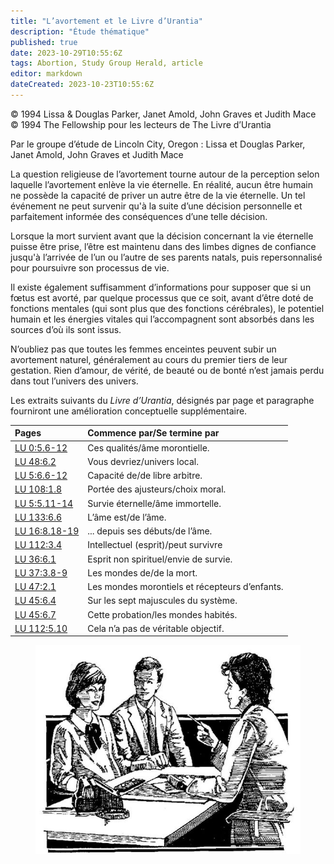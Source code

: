 ```yaml
---
title: "L’avortement et le Livre d’Urantia"
description: "Étude thématique"
published: true
date: 2023-10-29T10:55:6Z
tags: Abortion, Study Group Herald, article
editor: markdown
dateCreated: 2023-10-23T10:55:6Z
---
```


<p class="v-card v-sheet theme--light grey lighten-3 px-2">© 1994 Lissa & Douglas Parker, Janet Amold, John Graves et Judith Mace<br>© 1994 The Fellowship pour les lecteurs de The Livre d’Urantia


Par le groupe d’étude de Lincoln City, Oregon :
Lissa et Douglas Parker, Janet Amold, John Graves et Judith Mace

La question religieuse de l’avortement tourne autour de la perception selon laquelle l’avortement enlève la vie éternelle. En réalité, aucun être humain ne possède la capacité de priver un autre être de la vie éternelle. Un tel événement ne peut survenir qu'à la suite d’une décision personnelle et parfaitement informée des conséquences d’une telle décision.

Lorsque la mort survient avant que la décision concernant la vie éternelle puisse être prise, l’être est maintenu dans des limbes dignes de confiance jusqu'à l’arrivée de l’un ou l’autre de ses parents natals, puis repersonnalisé pour poursuivre son processus de vie.

Il existe également suffisamment d’informations pour supposer que si un fœtus est avorté, par quelque processus que ce soit, avant d’être doté de fonctions mentales (qui sont plus que des fonctions cérébrales), le potentiel humain et les énergies vitales qui l’accompagnent sont absorbés dans les sources d’où ils sont issus.

N’oubliez pas que toutes les femmes enceintes peuvent subir un avortement naturel, généralement au cours du premier tiers de leur gestation. Rien d’amour, de vérité, de beauté ou de bonté n’est jamais perdu dans tout l’univers des univers.

Les extraits suivants du _Livre d’Urantia_, désignés par page et paragraphe fourniront une amélioration conceptuelle supplémentaire.

| Pages | Commence par/Se termine par |
| :--- | :--- |
| [LU 0:5.6-12](/fr/The_Urantia_Book/0#p5_6) | Ces qualités/âme morontielle. |
| [LU 48:6.2](/fr/The_Urantia_Book/48#p6_2) | Vous devriez/univers local. |
| [LU 5:6.6-12](/fr/The_Urantia_Book/5#p6_6) | Capacité de/de libre arbitre. |
| [LU 108:1.8](/fr/The_Urantia_Book/108#p1_8) | Portée des ajusteurs/choix moral. |
| [LU 5:5.11-14](/fr/The_Urantia_Book/5#p5_11) | Survie éternelle/âme immortelle. |
| [LU 133:6.6](/fr/The_Urantia_Book/133#p6_6) | L’âme est/de l’âme. |
| [LU 16:8.18-19](/fr/The_Urantia_Book/16#p8_18) | ... depuis ses débuts/de l’âme. |
| [LU 112:3.4](/fr/The_Urantia_Book/112#p3_4) | Intellectuel (esprit)/peut survivre |
| [LU 36:6.1](/fr/The_Urantia_Book/36#p6_1) | Esprit non spirituel/envie de survie. |
| [LU 37:3.8-9](/fr/The_Urantia_Book/37#p3_8) | Les mondes de/de la mort. |
| [LU 47:2.1](/fr/The_Urantia_Book/47#p2_1) | Les mondes morontiels et récepteurs d’enfants. |
| [LU 45:6.4](/fr/The_Urantia_Book/45#p6_4) | Sur les sept majuscules du système. |
| [LU 45:6.7](/fr/The_Urantia_Book/45#p6_7) | Cette probation/les mondes habités. |
| [LU 112:5.10](/fr/The_Urantia_Book/112#p5_10) | Cela n’a pas de véritable objectif. |

<figure id="Figure_1" class="image urantiapedia">
<img src="/image/article/Study_Group_Herald/consulting.jpg">
</figure>

